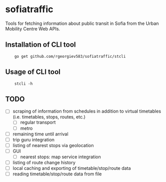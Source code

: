 # sofiatraffic
Tools for fetching information about public transit in Sofia from the Urban Mobility Centre Web APIs.

## Installation of CLI tool

        go get github.com/rgeorgiev583/sofiatraffic/stcli

## Usage of CLI tool

        stcli -h

## TODO

- [ ] scraping of information from schedules in addition to virtual timetables (i.e. timetables, stops, routes, etc.)
  - [ ] regular transport
  - [ ] metro
- [ ] remaining time until arrival
- [ ] trip guru integration
- [ ] listing of nearest stops via geolocation
- [ ] GUI
  - [ ] nearest stops: map service integration
- [ ] listing of route change history
- [ ] local caching and exporting of timetable/stop/route data
- [ ] reading timetable/stop/route data from file